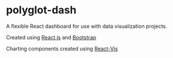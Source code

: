 # polyglot-dash
A flexible React dashboard for use with data visualization projects.

Created using [React.js](https://reactjs.org/) and [Bootstrap](https://react-bootstrap.github.io/)

Charting components created using [React-Vis](https://uber.github.io/react-vis/)
